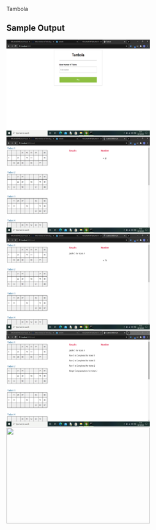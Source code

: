 Tambola

## Sample Output

<img  height="250" width="375" alt="" src="https://github.com/KKhushhalR2405/Aural-Housie/blob/master/output/ss1.png" />

<br>
<img  height="250" width="375" alt="" src="https://github.com/KKhushhalR2405/Aural-Housie/blob/master/output/ss2.png" />

<br>
<img  height="250" width="375" alt="" src="https://github.com/KKhushhalR2405/Aural-Housie/blob/master/output/ss3.png" />

<br>
<img  height="250" width="375" alt="" src="https://github.com/KKhushhalR2405/Aural-Housie/blob/master/output/ss4.png" />

<br>
<img  height="250" width="375" alt="" src="https://github.com/KKhushhalR2405/Aural-Housie/blob/master/output/video.webm" />
